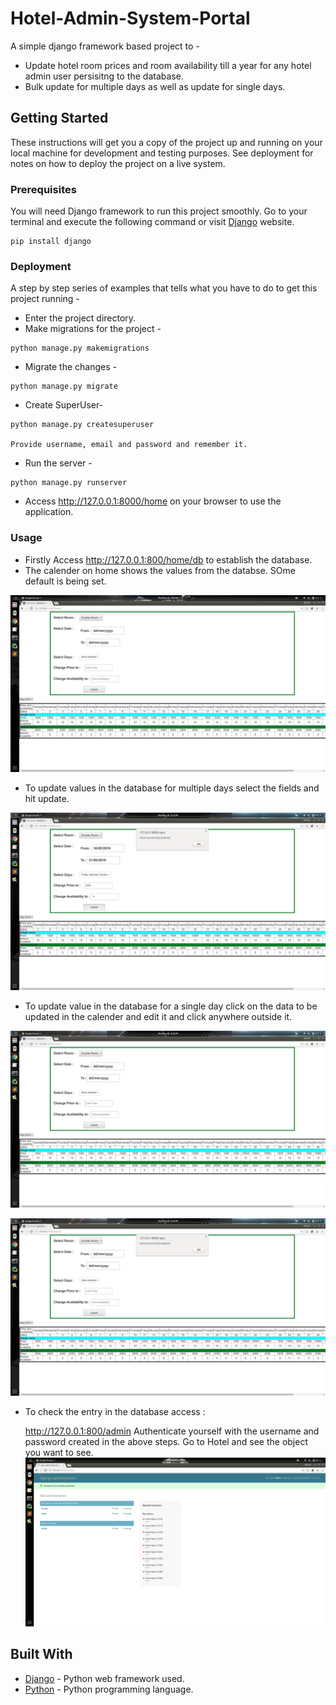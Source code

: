 # Hotel-Admin-System-Portal

A simple django framework based project to -

* Update hotel room prices and room availability till a year for any hotel admin user persisitng to the database.
* Bulk update for multiple days as well as update for single days.

## Getting Started

These instructions will get you a copy of the project up and running on your local machine for development and testing purposes. See deployment for notes on how to deploy the project on a live system.

### Prerequisites

You will need Django framework to run this project smoothly. Go to your terminal and execute the following command or visit [Django](https://www.djangoproject.com/) website.

```
pip install django
```

### Deployment

A step by step series of examples that tells what you have to do to get this project running -

* Enter the project directory.
* Make migrations for the project -

```
python manage.py makemigrations
```

* Migrate the changes -

```
python manage.py migrate
```

* Create SuperUser-

```
python manage.py createsuperuser

Provide username, email and password and remember it.

```

* Run the server -

```
python manage.py runserver
```

* Access http://127.0.0.1:8000/home on your browser to use the application.

### Usage

* Firstly Access http://127.0.0.1:800/home/db to establish the database.
* The calender on home shows the values from the databse. SOme default is being set.

![Screenshot](/Screenshots/Screenshot%20from%202018-05-16%2020-09-34.png)

* To update values in the database for multiple days select the fields and hit update.

![Screenshot](/Screenshots/Screenshot%20from%202018-05-16%2020-13-17.png)

* To update value in the database for a single day click on the data to be updated in the calender and edit it and click anywhere outside it.

![Screenshot](/Screenshots/Screenshot%20from%202018-05-16%2020-16-17.png)

![Screenshot](/Screenshots/Screenshot%20from%202018-05-16%2020-16-23.png)

* To check the entry in the database access :
	
	 http://127.0.0.1:800/admin
	Authenticate yourself with the username and password created in the above steps.
	Go to Hotel and see the object you want to see.
	![Screenshot](/Screenshots/Screenshot%20from%202018-05-16%2020-20-36.png)

## Built With

* [Django](https://www.djangoproject.com/) - Python web framework used.
* [Python](https://www.python.org/) - Python programming language.




